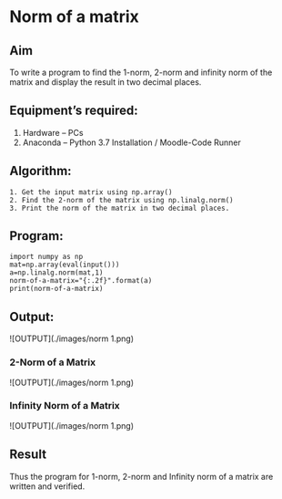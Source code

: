 # Norm of a matrix
## Aim
To write a program to find the 1-norm, 2-norm and infinity norm of the matrix and display the result in two decimal places.
## Equipment’s required:
1.	Hardware – PCs
2.	Anaconda – Python 3.7 Installation / Moodle-Code Runner
## Algorithm:
	1. Get the input matrix using np.array()   
    2. Find the 2-norm of the matrix using np.linalg.norm()
	3. Print the norm of the matrix in two decimal places.
## Program:
```
import numpy as np
mat=np.array(eval(input()))
a=np.linalg.norm(mat,1)
norm-of-a-matrix="{:.2f}".format(a)
print(norm-of-a-matrix)

```
## Output:
![OUTPUT](./images/norm 1.png)

### 2-Norm of a Matrix
![OUTPUT](./images/norm 1.png)

### Infinity Norm of a Matrix
![OUTPUT](./images/norm 1.png)

## Result
Thus the program for 1-norm, 2-norm and Infinity norm of a matrix are written and verified.
